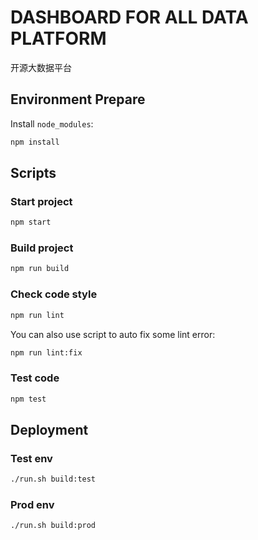 # DASHBOARD FOR ALL DATA PLATFORM

开源大数据平台

## Environment Prepare

Install `node_modules`:

```bash
npm install
```

## Scripts

### Start project

```bash
npm start
```

### Build project

```bash
npm run build
```

### Check code style

```bash
npm run lint
```

You can also use script to auto fix some lint error:

```bash
npm run lint:fix
```

### Test code

```bash
npm test
```

## Deployment

### Test env

```bash
./run.sh build:test
```

### Prod env

```bash
./run.sh build:prod
```
